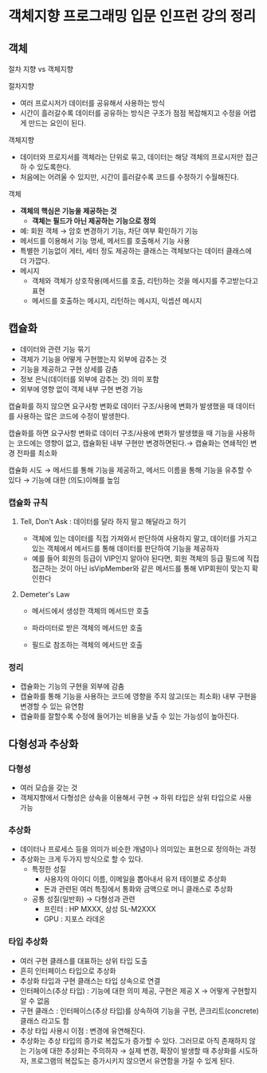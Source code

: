 # 객체지향 프로그래밍 입문 인프런 강의 정리

## 객체

절차 지향 vs 객체지향

절차지향

- 여러 프로시저가 데이터를 공유해서 사용하는 방식
- 시간이 흘러갈수록 데이터를 공유하는 방식은 구조가 점점 복잡해지고 수정을 어렵게 만드는 요인이 된다.

객체지향

- 데이터와 프로지서를 객체라는 단위로 묶고, 데이터는 해당 객체의 프로시저만 접근하 수 있도록한다.
- 처음에는 어려울 수 있지만, 시간이 흘러갈수록 코드를 수정하기 수월해진다.

객체

- **객체의 핵심은 기능을 제공하는 것**
    - **객체는 필드가 아닌 제공하는 기능으로 정의**
- 예: 회원 객체 → 암호 변경하기 기능, 차단 여부 확인하기 기능
- 메서드를 이용해서 기능 명세, 메서드를 호출해서 기능 사용
- 특별한 기능없이  게터, 세터 정도 제공하는 클래스는 객체보다는 데이터 클래스에 더 가깝다.
- 메시지
    - 객체와 객체가 상호작용(메서드를 호출, 리턴)하는 것을 메시지를 주고받는다고 표현
    - 메서드를 호출하는 메시지, 리턴하는 메시지, 익셉션 메시지

## 캡슐화

- 데이터와 관련 기능 묶기
- 객체가 기능을 어떻게 구현했는지 외부에 감추는 것
- 기능을 제공하고 구현 상세를 감춤
- 정보 은닉(데이터를 외부에 감추는 것) 의미 포함
- 외부에 영향 없이 객체 내부 구현 변경 가능

캡슐화를 하지 않으면 요구사항 변화로 데이터 구조/사용에 변화가 발생했을 때 데이터를 사용하는 많은 코드에 수정이 발생한다.

캡슐화를 하면 요구사항 변화로 데이터 구조/사용에 변화가 발생했을 때 기능을 사용하는 코드에는 영향이 없고, 캡슐화된 내부 구현만 변경하면된다.→ 캡슐화는 연쇄적인 변경 전파를 최소화

캡슐화 시도 → 메서드를 통해 기능을 제공하고, 메서드 이름을 통해 기능을 유추할 수 있다 → 기능에 대한 (의도)이해를 높임

### 캡슐화 규칙

1. Tell, Don't Ask : 데이터를 달라 하지 말고 해달라고 하기
    - 객체에 있는 데이터를 직접 가져와서 판단하여 사용하지 말고,  데이터를 가지고 있는 객체에서 메서드를 통해 데이터를 판단하여 기능을 제공하자
    - 예를 들어 회원의 등급이 VIP인지 알아야 된다면, 회원 객체의 등급 필드에 직접 접근하는 것이 아닌 isVipMember와 같은 메서드를 통해 VIP회원이 맞는지 확인한다

2. Demeter's Law

   - 메서드에서 생성한 객체의 메서드만 호출

   - 파라미터로 받은 객체의 메서드만 호출

   - 필드로 참조하는 객체의 메서드만 호출

### 정리

- 캡슐화는 기능의 구현을 외부에 감춤
- 캡슐화를 통해 기능을 사용하는 코드에 영향을 주지 않고(또는 최소화) 내부 구현을 변경할 수 있는 유연함
- 캡슐화를 잘할수록 수정에 들어가는 비용을 낮출 수 있는 가능성이 높아진다.

## 다형성과 추상화

### 다형성

- 여러 모습을 갖는 것
- 객체지향에서 다형성은 상속을 이용해서 구현 → 하위 타입은 상위 타입으로 사용 가능

### 추상화

- 데이터나 프로세스 등을 의미가 비슷한 개념이나 의미있는 표현으로 정의하는 과정
- 추상화는 크게 두가지 방식으로 할 수 있다.
    - 특정한 성질
        - 사용자의 아이디 이름, 이메일을 뽑아내서 유저 테이블로 추상화
        - 돈과 관련된 여러 특징에서 통화와 금액으로 머니 클래스로 추상화
    - 공통 성질(일반화) → 다형성과 관련
        - 프린터 : HP MXXX, 삼성 SL-M2XXX
        - GPU : 지포스 라데온

### 타입 추상화

- 여러 구현 클래스를 대표하는 상위 타입 도출
- 흔히 인터페이스 타입으로 추상화
- 추상화 타입과 구현 클래스는 타입 상속으로 연결
- 인터페이스(추상 타입) : 기능에 대한 의미 제공, 구현은 제공 X → 어떻게 구현할지 알 수 없음
- 구현 클래스 : 인터페이스(추상 타입)를 상속하여  기능을 구현, 콘크리트(concrete)클래스 라고도 함
- 추상 타입 사용시 이점 : 변경에 유연해진다.
- 추상화는 추상 타입의 증가로 복잡도가 증가할 수 있다. 그러므로 아직 존재하지 않는 기능에 대한 추상화는 주의하자 → 실제 변경, 확장이 발생할 때 추상화를 시도하자, 프로그램의 복잡도는 증가시키지 않으면서 유연함을 가질 수 있게 된다.